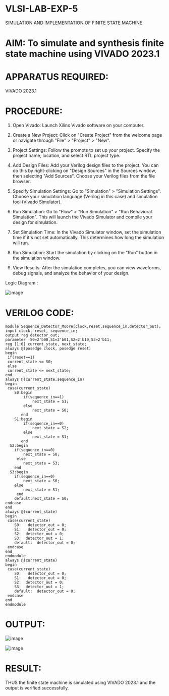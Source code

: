 # VLSI-LAB-EXP-5
SIMULATION AND IMPLEMENTATION OF FINITE STATE MACHINE

# AIM: To simulate and synthesis finite state machine using VIVADO 2023.1

# APPARATUS REQUIRED: 

VIVADO 2023.1

# PROCEDURE: 

1. Open Vivado: Launch Xilinx Vivado software on your computer.

2. Create a New Project: Click on "Create Project" from the welcome page or navigate through "File" > "Project" > "New".

3. Project Settings: Follow the prompts to set up your project. Specify the project name, location, and select RTL project type.

4. Add Design Files: Add your Verilog design files to the project. You can do this by right-clicking on "Design Sources" in the Sources window, then selecting "Add Sources". Choose your Verilog files from the file browser.

5. Specify Simulation Settings: Go to "Simulation" > "Simulation Settings". Choose your simulation language (Verilog in this case) and simulation tool (Vivado Simulator).

6. Run Simulation: Go to "Flow" > "Run Simulation" > "Run Behavioral Simulation". This will launch the Vivado Simulator and compile your design for simulation.

7. Set Simulation Time: In the Vivado Simulator window, set the simulation time if it's not set automatically. This determines how long the simulation will run.

8. Run Simulation: Start the simulation by clicking on the "Run" button in the simulation window.

9. View Results: After the simulation completes, you can view waveforms, debug signals, and analyze the behavior of your design.

Logic Diagram :

![image](https://github.com/navaneethans/VLSI-LAB-EXP-5/assets/6987778/34ec5d63-2b3b-4511-81ef-99f4572d5869)


# VERILOG CODE:

```
module Sequence_Detector_Moore(clock,reset,sequence_in,detector_out);
input clock, reset, sequence_in; 
output reg detector_out; 
parameter  S0=2'b00,S1=2'b01,S2=2'b10,S3=2'b11;
reg [1:0] current_state, next_state; 
always @(posedge clock, posedge reset)
begin
 if(reset==1) 
 current_state <= S0;
 else
 current_state <= next_state; 
end 
always @(current_state,sequence_in)
begin
 case(current_state) 
 	S0:begin
		if(sequence_in==1)
   			next_state = S1;
  		else
   			next_state = S0;
 	   end
 	S1:begin
  		if(sequence_in==0)
   			next_state = S2;
  		else
   			next_state = S1;
 	   end
  S2:begin
  	if(sequence_in==0)
   		next_state = S0;
 	 else
   		next_state = S3;
    end 
  S3:begin
  	if(sequence_in==0)
   		next_state = S0;
  	else
   		next_state = S1;
     end
	default:next_state = S0;
endcase
end
always @(current_state)
begin 
 case(current_state) 
 	S0:   detector_out = 0;
 	S1:   detector_out = 0;
 	S2:  detector_out = 0;
 	S3:  detector_out = 1;
 	default:  detector_out = 0;
 endcase
end 
endmodule
always @(current_state)
begin 
 case(current_state) 
 	S0:   detector_out = 0;
 	S1:   detector_out = 0;
 	S2:  detector_out = 0;
 	S3:  detector_out = 1;
 	default:  detector_out = 0;
 endcase
end 
endmodule
```
# OUTPUT:

![image](https://github.com/RCKcharan10/VLSI-LAB-EXP-5/assets/117891438/7b8a6934-0e86-45dc-9066-106c1e2c3ed8)


![image](https://github.com/RCKcharan10/VLSI-LAB-EXP-5/assets/117891438/d05872d4-dcc7-4201-8aee-62ebf5393218)


# RESULT:

THUS the finite state machine is simulated using VIVADO 2023.1 and the output is verified successfully.

